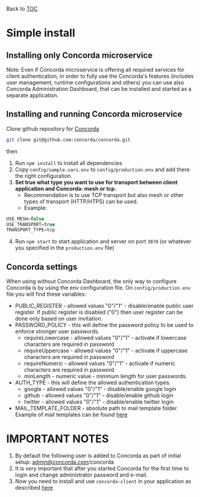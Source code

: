 Back to [TOC](../Readme.md)

# Simple install

## Installing only Concorda microservice

Note: Even if Concorda microservice is offering all required services for client authentication, in order to fully use the 
Concorda's features (includes user management, runtime configurations and others) you can use also Concorda Administration Dashboard, 
that can be installed and started as a separate application.

## Installing and running Concorda microservice

Clone github repository for [Concorda](https://github.com/concorda/concorda)

```sh
git clone git@github.com:concorda/concorda.git
```

then

1. Run `npm install` to install all dependencies 
2. Copy `config/sample.vars.env` to `config/production.env` and add there the right configuration.
3. **Set true what type you want to use for transport between client application and Concorda: mesh or tcp.**
   * Recommendation is to use TCP transport but also mesh or other types of transport (HTTP/HTPS) can be used.
   * Example:
   
```js
USE_MESH=false   
USE_TRANSPORT=true   
TRANSPORT_TYPE=tcp
```
   
4. Run `npm start` to start application and server on port `3070` (or whatever you specified in the `production.env` file)

## Concorda settings

When using without Concorda Dashboard, the only way to configure Concorda is by using the env configuration file.
On `config/production.env` file you will find these variables:

 * PUBLIC_REGISTER - allowed values "0"/"1" - disable/enable public user register. If public register is disabled ("0") then user register can be done only based on user invitation.
 * PASSWORD_POLICY - this will define the password policy to be used to enforce stronger user passwords.
    * requireLowercase - allowed values "0"/"1" - activate if lowercase characters are required in password
    * requireUppercase - allowed values "0"/"1" - activate if uppercase characters are required in password
    * requireNumeric - allowed values "0"/"1" - activate if numeric characters are required in password
    * minLength - numeric value - minimum length for user passwords.
 * AUTH_TYPE - this will define the allowed authentication types.
    * google - allowed values "0"/"1" - disable/enable google login
    * github - allowed values "0"/"1" - disable/enable github login
    * twitter - allowed values "0"/"1" - disable/enable twitter login
 * MAIL_TEMPLATE_FOLDER - absolute path to mail template folder. Example of mail templates can be found [here](https://github.com/Concorda/concorda/tree/master/lib/email-templates)
   

IMPORTANT NOTES
===============

1. By default the following user is added to Concorda as part of initial setup: admin@concorda.com/concorda
2. It is very important that after you started Concorda for the first time to login and change administrator password and e-mail.
3. Now you need to install and use ```concorda-client``` in your application as described [here](./install-client.md)